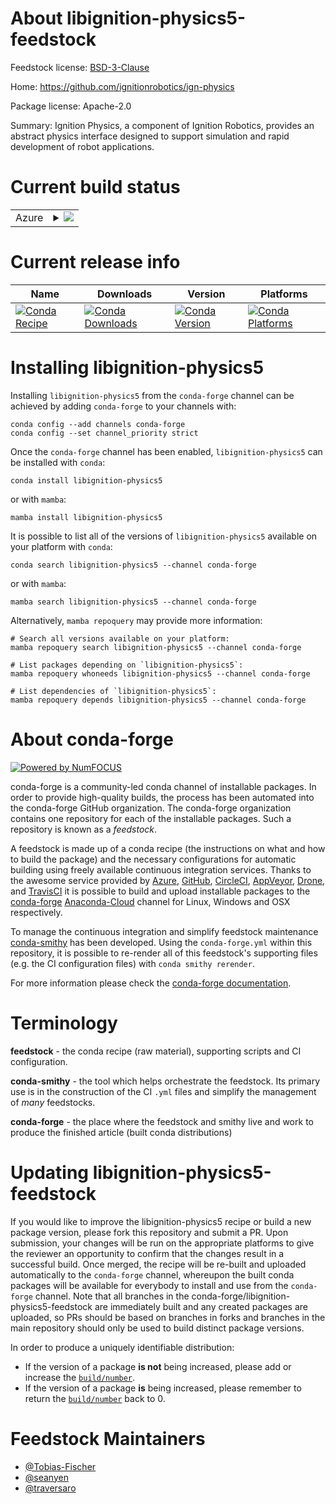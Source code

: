 About libignition-physics5-feedstock
====================================

Feedstock license: [BSD-3-Clause](https://github.com/conda-forge/libignition-physics-feedstock/blob/main/LICENSE.txt)

Home: https://github.com/ignitionrobotics/ign-physics

Package license: Apache-2.0

Summary: Ignition Physics, a component of Ignition Robotics, provides an abstract physics interface designed to support simulation
and rapid development of robot applications.


Current build status
====================


<table>
    
  <tr>
    <td>Azure</td>
    <td>
      <details>
        <summary>
          <a href="https://dev.azure.com/conda-forge/feedstock-builds/_build/latest?definitionId=9214&branchName=main">
            <img src="https://dev.azure.com/conda-forge/feedstock-builds/_apis/build/status/libignition-physics-feedstock?branchName=main">
          </a>
        </summary>
        <table>
          <thead><tr><th>Variant</th><th>Status</th></tr></thead>
          <tbody><tr>
              <td>linux_64</td>
              <td>
                <a href="https://dev.azure.com/conda-forge/feedstock-builds/_build/latest?definitionId=9214&branchName=main">
                  <img src="https://dev.azure.com/conda-forge/feedstock-builds/_apis/build/status/libignition-physics-feedstock?branchName=main&jobName=linux&configuration=linux%20linux_64_" alt="variant">
                </a>
              </td>
            </tr><tr>
              <td>linux_aarch64</td>
              <td>
                <a href="https://dev.azure.com/conda-forge/feedstock-builds/_build/latest?definitionId=9214&branchName=main">
                  <img src="https://dev.azure.com/conda-forge/feedstock-builds/_apis/build/status/libignition-physics-feedstock?branchName=main&jobName=linux&configuration=linux%20linux_aarch64_" alt="variant">
                </a>
              </td>
            </tr><tr>
              <td>linux_ppc64le</td>
              <td>
                <a href="https://dev.azure.com/conda-forge/feedstock-builds/_build/latest?definitionId=9214&branchName=main">
                  <img src="https://dev.azure.com/conda-forge/feedstock-builds/_apis/build/status/libignition-physics-feedstock?branchName=main&jobName=linux&configuration=linux%20linux_ppc64le_" alt="variant">
                </a>
              </td>
            </tr><tr>
              <td>osx_64</td>
              <td>
                <a href="https://dev.azure.com/conda-forge/feedstock-builds/_build/latest?definitionId=9214&branchName=main">
                  <img src="https://dev.azure.com/conda-forge/feedstock-builds/_apis/build/status/libignition-physics-feedstock?branchName=main&jobName=osx&configuration=osx%20osx_64_" alt="variant">
                </a>
              </td>
            </tr><tr>
              <td>osx_arm64</td>
              <td>
                <a href="https://dev.azure.com/conda-forge/feedstock-builds/_build/latest?definitionId=9214&branchName=main">
                  <img src="https://dev.azure.com/conda-forge/feedstock-builds/_apis/build/status/libignition-physics-feedstock?branchName=main&jobName=osx&configuration=osx%20osx_arm64_" alt="variant">
                </a>
              </td>
            </tr><tr>
              <td>win_64</td>
              <td>
                <a href="https://dev.azure.com/conda-forge/feedstock-builds/_build/latest?definitionId=9214&branchName=main">
                  <img src="https://dev.azure.com/conda-forge/feedstock-builds/_apis/build/status/libignition-physics-feedstock?branchName=main&jobName=win&configuration=win%20win_64_" alt="variant">
                </a>
              </td>
            </tr>
          </tbody>
        </table>
      </details>
    </td>
  </tr>
</table>

Current release info
====================

| Name | Downloads | Version | Platforms |
| --- | --- | --- | --- |
| [![Conda Recipe](https://img.shields.io/badge/recipe-libignition--physics5-green.svg)](https://anaconda.org/conda-forge/libignition-physics5) | [![Conda Downloads](https://img.shields.io/conda/dn/conda-forge/libignition-physics5.svg)](https://anaconda.org/conda-forge/libignition-physics5) | [![Conda Version](https://img.shields.io/conda/vn/conda-forge/libignition-physics5.svg)](https://anaconda.org/conda-forge/libignition-physics5) | [![Conda Platforms](https://img.shields.io/conda/pn/conda-forge/libignition-physics5.svg)](https://anaconda.org/conda-forge/libignition-physics5) |

Installing libignition-physics5
===============================

Installing `libignition-physics5` from the `conda-forge` channel can be achieved by adding `conda-forge` to your channels with:

```
conda config --add channels conda-forge
conda config --set channel_priority strict
```

Once the `conda-forge` channel has been enabled, `libignition-physics5` can be installed with `conda`:

```
conda install libignition-physics5
```

or with `mamba`:

```
mamba install libignition-physics5
```

It is possible to list all of the versions of `libignition-physics5` available on your platform with `conda`:

```
conda search libignition-physics5 --channel conda-forge
```

or with `mamba`:

```
mamba search libignition-physics5 --channel conda-forge
```

Alternatively, `mamba repoquery` may provide more information:

```
# Search all versions available on your platform:
mamba repoquery search libignition-physics5 --channel conda-forge

# List packages depending on `libignition-physics5`:
mamba repoquery whoneeds libignition-physics5 --channel conda-forge

# List dependencies of `libignition-physics5`:
mamba repoquery depends libignition-physics5 --channel conda-forge
```


About conda-forge
=================

[![Powered by
NumFOCUS](https://img.shields.io/badge/powered%20by-NumFOCUS-orange.svg?style=flat&colorA=E1523D&colorB=007D8A)](https://numfocus.org)

conda-forge is a community-led conda channel of installable packages.
In order to provide high-quality builds, the process has been automated into the
conda-forge GitHub organization. The conda-forge organization contains one repository
for each of the installable packages. Such a repository is known as a *feedstock*.

A feedstock is made up of a conda recipe (the instructions on what and how to build
the package) and the necessary configurations for automatic building using freely
available continuous integration services. Thanks to the awesome service provided by
[Azure](https://azure.microsoft.com/en-us/services/devops/), [GitHub](https://github.com/),
[CircleCI](https://circleci.com/), [AppVeyor](https://www.appveyor.com/),
[Drone](https://cloud.drone.io/welcome), and [TravisCI](https://travis-ci.com/)
it is possible to build and upload installable packages to the
[conda-forge](https://anaconda.org/conda-forge) [Anaconda-Cloud](https://anaconda.org/)
channel for Linux, Windows and OSX respectively.

To manage the continuous integration and simplify feedstock maintenance
[conda-smithy](https://github.com/conda-forge/conda-smithy) has been developed.
Using the ``conda-forge.yml`` within this repository, it is possible to re-render all of
this feedstock's supporting files (e.g. the CI configuration files) with ``conda smithy rerender``.

For more information please check the [conda-forge documentation](https://conda-forge.org/docs/).

Terminology
===========

**feedstock** - the conda recipe (raw material), supporting scripts and CI configuration.

**conda-smithy** - the tool which helps orchestrate the feedstock.
                   Its primary use is in the construction of the CI ``.yml`` files
                   and simplify the management of *many* feedstocks.

**conda-forge** - the place where the feedstock and smithy live and work to
                  produce the finished article (built conda distributions)


Updating libignition-physics5-feedstock
=======================================

If you would like to improve the libignition-physics5 recipe or build a new
package version, please fork this repository and submit a PR. Upon submission,
your changes will be run on the appropriate platforms to give the reviewer an
opportunity to confirm that the changes result in a successful build. Once
merged, the recipe will be re-built and uploaded automatically to the
`conda-forge` channel, whereupon the built conda packages will be available for
everybody to install and use from the `conda-forge` channel.
Note that all branches in the conda-forge/libignition-physics5-feedstock are
immediately built and any created packages are uploaded, so PRs should be based
on branches in forks and branches in the main repository should only be used to
build distinct package versions.

In order to produce a uniquely identifiable distribution:
 * If the version of a package **is not** being increased, please add or increase
   the [``build/number``](https://docs.conda.io/projects/conda-build/en/latest/resources/define-metadata.html#build-number-and-string).
 * If the version of a package **is** being increased, please remember to return
   the [``build/number``](https://docs.conda.io/projects/conda-build/en/latest/resources/define-metadata.html#build-number-and-string)
   back to 0.

Feedstock Maintainers
=====================

* [@Tobias-Fischer](https://github.com/Tobias-Fischer/)
* [@seanyen](https://github.com/seanyen/)
* [@traversaro](https://github.com/traversaro/)

